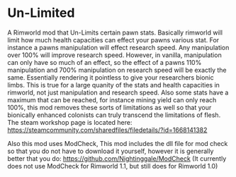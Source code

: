 # Un-Limited
A Rimworld mod that Un-Limits certain pawn stats.
Basically rimworld will limit how much health capacities can effect your pawns various stat.
For instance a pawns manipulation will effect research speed. Any manipulation over 100% will improve research speed.
However, in vanilla, manipulation can only have so much of an effect, so the effect of a pawns 110% manipulation and 700% manipulation on research speed will be exactly the same. Essentially rendering it pointless to give your researchers bionic limbs. This is true for a large quanity of the stats and health capacities in rimworld, not just manipulation and research speed.
Also some stats have a maximum that can be reached, for instance mining yield can only reach 100%, this mod removes these sorts of limitations as well so that your bionically enhanced colonists can truly transcend the limitations of flesh.
The steam workshop page is located here: https://steamcommunity.com/sharedfiles/filedetails/?id=1668141382

Also this mod uses ModCheck, This mod includes the dll file for mod check so that you do not have to download it yourself, however it is generally better that you do:
https://github.com/Nightinggale/ModCheck
(It currently does not use ModCheck for Rimworld 1.1, but still does for Rimworld 1.0)
